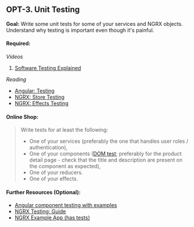 ## OPT-3. Unit Testing

**Goal:** Write some unit tests for some of your services and NGRX objects. Understand why testing is important even though it's painful.

#### Required:

*Videos*

1. [Software Testing Explained](https://www.youtube.com/watch?v=u6QfIXgjwGQ)

*Reading*
- [Angular: Testing](https://angular.io/guide/testing)
- [NGRX: Store Testing](https://ngrx.io/guide/store/testing)
- [NGRX: Effects Testing](https://ngrx.io/guide/effects/testing)

#### Online Shop:

> Write tests for at least the following:
> - One of your services (preferably the one that handles user roles / authentication),
> - One of your components ([DOM test](https://angular.io/guide/testing#component-dom-testing); preferably for the product detail page - check that the title and description are present on the component as expected),
> - One of your reducers.
> - One of your effects.

#### Further Resources (Optional):
- [Angular component testing with examples](https://medium.com/@bencabanes/angular-component-testing-with-examples-7c52b2b7035e)
- [NGRX Testing: Guide](https://christianlydemann.com/the-complete-guide-to-ngrx-testing/)
- [NGRX Example App (has tests)](https://github.com/ngrx/platform/tree/master/projects/example-app/src/app/core)
